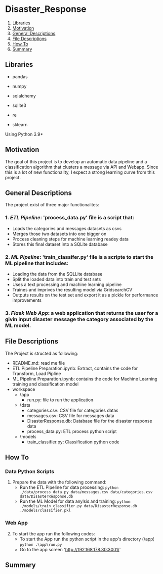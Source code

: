 # Disaster_Response

1. [Libraries](#libraries)
2. [Motivation](#motivation)
3. [General Descriptions](#generaldescriptions)
4. [File Descriptions](#filedescriptions)
5. [How To](#howto)
6. [Summary](#summary)

## Libraries <a name="libraries"></a>
+ pandas
+ numpy
+ sqlalchemy
+ sqlite3

+ re
+ sklearn

Using Python 3.9*

## Motivation <a name="motivation"></a>
The goal of this project is to develop an automatic data pipeline and a classification algorithm that clusters a message via API and Webapp. 
Since this is a lot of new functionality, I expect a strong learning curve from this project.

## General Descriptions <a name="generaldescriptions"></a>
The project exist of three major functionalites:

### 1. *ETL Pipeline*: 'process_data.py' file is a script that:
+ Loads the categories and messages datasets as csvs
+ Merges those two datasets into one bigger on
+ Process cleaning steps for machine learning readey data 
+ Stores this final dataset into a SQLite database

### 2. *ML Pipeline*: 'train_classifer.py' file is a scripte to start the ML pipeline that includes:
+ Loading the data from the SQLLite database
+ Split the loaded data into train and test sets
+ Uses a text processing and machine learning pipeline
+ Traines and imprives the resulting model via GridsearchCV
+ Outputs results on the test set and export it as a pickle for performance improvements

### 3. *Flask Web App*: a web application that returns the user for a givin input disaster message the category associated by the ML model.

## File Descriptions <a name="filedescriptions"></a>
The Project is structed as following:
+ README.md: read me file
+ ETL Pipeline Preparation.ipynb: Extract, contains the code for Transform, Load Pipline
+ ML Pipeline Preparation.ipynb: contains the code for Machine Learning training and classification model
+ workspace 
    - \app
        + run.py: file to run the application
    + \data
        + categories.csv: CSV file for categories datas
        + messages.csv: CSV file for messages data
        + DisasterResponse.db: Database file for the disaster response data
        + process_data.py: ETL process python script
    + \models
        + train_classifier.py: Classification python code 

## How To <a name="howto"></a>

 ### Data Python Scripts 
 1. Prepare the data with the following command:
    - Run the ETL Pipeline for data processing: `python ./data/process_data.py data/messages.csv data/categories.csv data/DisasterResponse.db`
    - Run the ML Model for data anylsis and training: `python ./models/train_classifier.py data/DisasterResponse.db ./models/classifier.pkl`

 ### Web App
2. To start the app run the following codes:
    - To start the App run the python script in the app's directory (/app) `python .\app\run.py`
    - Go to the app screen 'http://192.168.178.30:3001/'

## Summary <a name="summary"></a>

